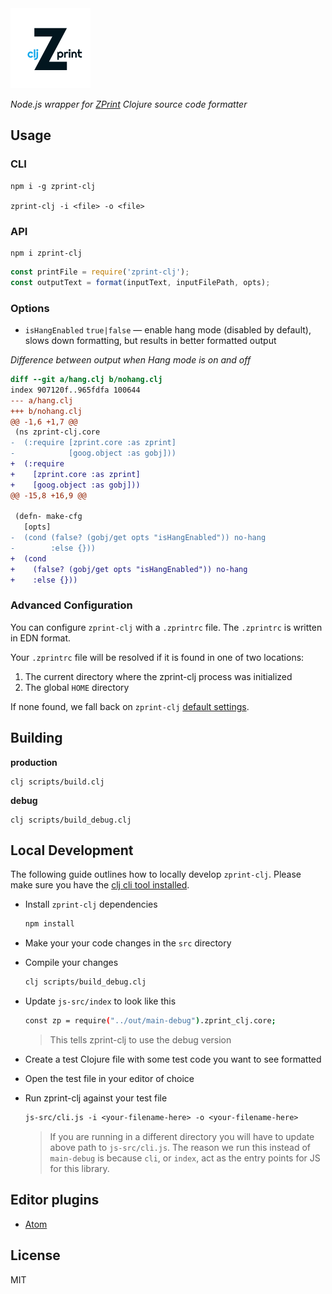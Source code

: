 <img src="logo.png" width=128 />

_Node.js wrapper for [ZPrint](https://github.com/kkinnear/zprint) Clojure source code formatter_

## Usage

### CLI

```
npm i -g zprint-clj

zprint-clj -i <file> -o <file>
```

### API

```
npm i zprint-clj
```

```js
const printFile = require('zprint-clj');
const outputText = format(inputText, inputFilePath, opts);
```

### Options

* `isHangEnabled` `true|false` — enable hang mode (disabled by default), slows down formatting, but results in better formatted output

*Difference between output when Hang mode is on and off*

```diff
diff --git a/hang.clj b/nohang.clj
index 907120f..965fdfa 100644
--- a/hang.clj
+++ b/nohang.clj
@@ -1,6 +1,7 @@
 (ns zprint-clj.core
-  (:require [zprint.core :as zprint]
-            [goog.object :as gobj]))
+  (:require
+    [zprint.core :as zprint]
+    [goog.object :as gobj]))
@@ -15,8 +16,9 @@

 (defn- make-cfg
   [opts]
-  (cond (false? (gobj/get opts "isHangEnabled")) no-hang
-        :else {}))
+  (cond
+    (false? (gobj/get opts "isHangEnabled")) no-hang
+    :else {}))
```

### Advanced Configuration

You can configure `zprint-clj` with a `.zprintrc` file. The `.zprintrc` is written in EDN format.

Your `.zprintrc` file will be resolved if it is found in one of two locations:

1.  The current directory where the zprint-clj process was initialized
2.  The global `HOME` directory

If none found, we fall back on `zprint-clj` [default settings](https://github.com/kkinnear/zprint#quick-start).

## Building

**production**

```
clj scripts/build.clj
```

**debug**

```
clj scripts/build_debug.clj
```

## Local Development

The following guide outlines how to locally develop `zprint-clj`. Please make sure you have the [clj cli tool installed](https://clojure.org/guides/deps_and_cli).

- Install `zprint-clj` dependencies

  ```bash
  npm install
  ```

- Make your your code changes in the `src` directory

- Compile your changes

  ```bash
  clj scripts/build_debug.clj
  ```

- Update `js-src/index` to look like this

  ```bash
  const zp = require("../out/main-debug").zprint_clj.core;
  ```

  > This tells zprint-clj to use the debug version

- Create a test Clojure file with some test code you want to see formatted

- Open the test file in your editor of choice

- Run zprint-clj against your test file

  ```clojure
  js-src/cli.js -i <your-filename-here> -o <your-filename-here>
  ```

  > If you are running in a different directory you will have to update above path to `js-src/cli.js`. The reason we run this instead of `main-debug` is because `cli`, or `index`, act as the entry points for JS for this library.

## Editor plugins

- [Atom](https://github.com/roman01la/zprint-atom)

## License

MIT
